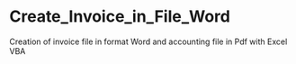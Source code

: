# Create_Invoice_in_File_Word
Creation of invoice file in format Word and accounting file in Pdf with Excel VBA
